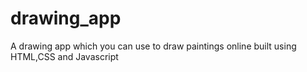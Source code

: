 # drawing_app
A drawing app which you can use to draw paintings online built using HTML,CSS and Javascript
